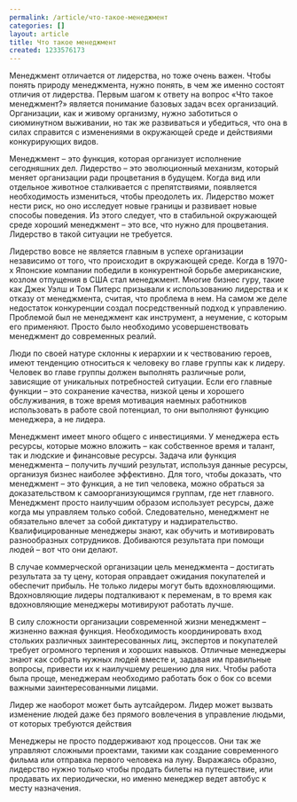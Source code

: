 ```yaml
---
permalink: /article/что-такое-менеджмент
categories: []
layout: article
title: Что такое менеджмент
created: 1233576173
---
```

Менеджмент отличается от лидерства, но тоже очень важен. Чтобы понять природу менеджмента, нужно понять, в чем же именно состоят отличия от лидерства. Первым шагом к ответу на вопрос «Что такое менеджмент?» является понимание базовых задач всех организаций. Организации, как и живому организму, нужно заботиться о сиюминутном выживании, но так же развиваться и убедиться, что она в силах справится с изменениями в окружающей среде и действиями конкурирующих видов.

Менеджмент – это функция, которая организует исполнение сегодняшних дел. Лидерство – это эволюционный механизм, который меняет организации ради процветания в будущем. Когда вид или отдельное животное сталкивается с препятствиями, появляется необходимость измениться, чтобы преодолеть их. Лидерство может нести риск, но оно исследует новые границы и развивает новые способы поведения. Из этого следует, что в стабильной окружающей среде хороший менеджмент – это все, что нужно для процветания. Лидерство в такой ситуации не требуется.

Лидерство вовсе не является главным в успехе организации независимо от того, что происходит в окружающей среде. Когда в 1970-х Японские компании победили в конкурентной борьбе американские, козлом отпущения в США стал менеджмент. Многие бизнес гуру, такие как Джек Уэлш и Том Питерс призывали к использованию лидерства и к отказу от менеджмента, считая, что проблема в нем. На самом же деле недостаток конкуренции создал посредственный подход к управлению. Проблемой был не менеджмент как инструмент, а неумение, с которым его применяют. Просто было необходимо усовершенствовать менеджмент до современных реалий.

Люди по своей натуре склонны к иерархии и к чествованию героев, имеют тенденцию относиться к человеку во главе группы как к лидеру. Человек во главе группы должен выполнять различные роли, зависящие от уникальных потребностей ситуации. Если его главные функции – это сохранение качества, низкой цены и хорошего обслуживания, в тоже время мотивация наемных работников использовать в работе свой потенциал, то они выполняют функцию менеджера, а не лидера.

Менеджмент имеет много общего с инвестициями. У менеджера есть ресурсы, которые можно вложить – как собственное время и талант, так и людские и финансовые ресурсы. Задача или функция менеджмента – получить лучший результат, используя данные ресурсы, организуя бизнес наиболее эффективно. Для того, чтобы доказать, что менеджмент – это функция, а не тип человека, можно обраться за доказательством к самоорганизующимся группам, где нет главного. Менеджмент просто наилучшим образом использует ресурсы, даже когда мы управляем только собой. Следовательно, менеджмент не обязательно влечет за собой диктатуру и надзирательство. Квалифицированные менеджеры знают, как обучить и мотивировать разнообразных сотрудников. Добиваются результата при помощи людей – вот что они делают.

В случае коммерческой организации цель менеджмента – достигать результата за ту цену, которая оправдает ожидания покупателей и обеспечит прибыль. Не только лидеры могут быть вдохновляющими. Вдохновляющие лидеры подталкивают к переменам, в то время как вдохновляющие менеджеры мотивируют работать лучше.

В силу сложности организации современной жизни менеджмент – жизненно важная функция. Необходимость координировать вход стольких различных заинтересованных лиц, экспертов и покупателей требует огромного терпения и хороших навыков. Отличные менеджеры знают как собрать нужных людей вместе и, задавая им правильные вопросы, привести их к наилучшему решению для них. Чтобы работа была проще, менеджерам необходимо работать бок о бок со всеми важными заинтересованными лицами.

Лидер же наоборот может быть аутсайдером. Лидер может вызвать изменение людей даже без прямого вовлечения в управление людьми, от которых требуются действия

Менеджеры не просто поддерживают ход процессов. Они так же управляют сложными проектами, такими как создание современного фильма или отправка первого человека на луну. Выражаясь образно, лидерство нужно только чтобы продать билеты на путешествие, или продавать их периодически, но именно менеджер ведет автобус к месту назначения.
